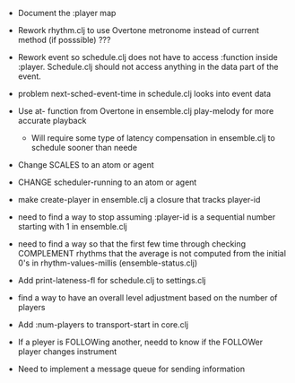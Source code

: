* Document the :player map

* Rework rhythm.clj to use Overtone metronome instead of current method (if posssible) ???

* Rework event so schedule.clj does not have to access :function inside :player. Schedule.clj should not access anything in the data part of the event.

* problem next-sched-event-time in schedule.clj looks into event data

* Use at- function from Overtone in ensemble.clj play-melody for more accurate playback
  - Will require some type of latency compensation in ensemble.clj to schedule sooner than neede

* Change SCALES to an atom or agent

* CHANGE scheduler-running to an atom or agent

* make create-player in ensemble.clj a closure that tracks player-id

* need to find a way to stop assuming :player-id is a sequential number starting with 1 in ensemble.clj

* need to find a way so that the first few time through checking COMPLEMENT rhythms that the average is not computed from the initial 0's in rhythm-values-millis (ensemble-status.clj)

* Add print-lateness-fl for schedule.clj to settings.clj

* find a way to have an overall level adjustment based on the number of players

* Add :num-players to transport-start in core.clj

* If a pleyer is FOLLOWing another, needd to know if the FOLLOWer player changes instrument

* Need to implement a message queue for sending information
